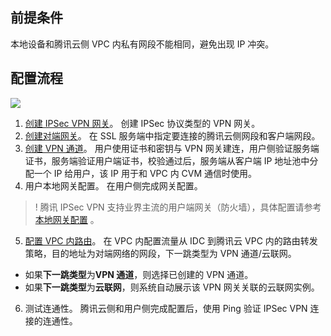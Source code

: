 ## 前提条件
本地设备和腾讯云侧 VPC 内私有网段不能相同，避免出现 IP 冲突。

## 配置流程
![](https://qcloudimg.tencent-cloud.cn/raw/cbcd93485d5f66a57c04383889e68cd1.png)
1. [创建 IPSec VPN 网关](https://cloud.tencent.com/document/product/554/52861)。
  创建 IPSec 协议类型的 VPN 网关。
2. [创建对端网关](https://cloud.tencent.com/document/product/554/52865)。
   在 SSL 服务端中指定要连接的腾讯云侧网段和客户端网段。
3. [创建 VPN 通道](https://cloud.tencent.com/document/product/554/52864)。
  用户使用证书和密钥与 VPN 网关建连，用户侧验证服务端证书，服务端验证用户端证书，校验通过后，服务端从客户端 IP 地址池中分配一个 IP 给用户，该 IP 用于和 VPC 内 CVM 通信时使用。
4. 用户本地网关配置。
  在用户侧完成网关配置。
>! 腾讯 IPSec VPN 支持业界主流的用户端网关（防火墙），具体配置请参考[ 本地网关配置](https://cloud.tencent.com/document/product/554/55321) 。
>
5. [配置 VPC 内路由](https://cloud.tencent.com/document/product/554/52860)。
  在 VPC 内配置流量从 IDC 到腾讯云 VPC 内的路由转发策略，目的地址为对端网络的网段，下一跳类型为 VPN 通道/云联网。
  - 如果**下一跳类型**为**VPN 通道**，则选择已创建的 VPN 通道。
  - 如果**下一跳类型**为**云联网**，则系统自动展示该 VPN 网关关联的云联网实例。
6. 测试连通性。 
  腾讯云侧和用户侧完成配置后，使用 Ping 验证 IPSec VPN 连接的连通性。


